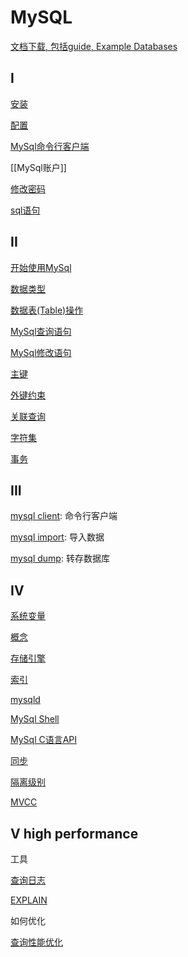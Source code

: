 # MySQL

[文档下载, 包括guide, Example Databases](https://dev.mysql.com/doc/index-other.html)

## I

[安装](MySQL_Install.md)

[配置](MySQL_Configuration.md)

[MySql命令行客户端](MySql_Command_Line_Client.md)

[[MySql账户]]

[修改密码](MySQL_change_root_password.md)

[sql语句](SQL_statement.md)

## II

[开始使用MySql](MySql_Start.md)

[数据类型](MySQL_Data_Type.md)

[数据表(Table)操作](MySQL_Statements_Table.md)

[MySql查询语句](MySQL_Query_Statements.md)

[MySql修改语句](MySQL_Modify_Statements.md)

[主键](MySQL_Primary_Key.md)

[外键约束](MySQL_Foreign_Key.md)

[关联查询](MySQL_Related_Query.md)

[字符集](MySQL_Charset.md)

[事务](MySQL_Transaction.md)

## III

[mysql client](MySQL_Mysql_Client.md): 命令行客户端

[mysql import](MySQL_Mysqlimport.md): 导入数据

[mysql dump](MySQL_Mysqldump.md): 转存数据库

## IV

[系统变量](MySQL_Server_System_Variables.md)

[概念](MySQL_concept.md)

[存储引擎](MySQL_Engine.md)

[索引](MySql_Index.md)

[mysqld](MySQL_Mysqld.md)

[MySql Shell](MySql_Shell.md)

[MySql C语言API](MySQL_C_API.md)

[同步](MySQL_Lock.md)

[隔离级别](MySQL_Isolation_Level.md)

[MVCC](MySQL_MVCC.md)

## V high performance

工具

[查询日志](MySQL_Query_Log.md)

[EXPLAIN](MySQL_EXPLAIN.md)

如何优化

[查询性能优化](MySQL_Query_Performance_Optimization.md)
